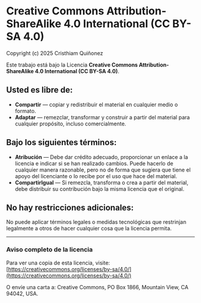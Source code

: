 # Creative Commons Attribution-ShareAlike 4.0 International (CC BY-SA 4.0)

Copyright (c) 2025 Cristhiam Quiñonez

Este trabajo está bajo la Licencia **Creative Commons Attribution-ShareAlike 4.0 International (CC BY-SA 4.0)**.

## Usted es libre de:
- **Compartir** — copiar y redistribuir el material en cualquier medio o formato.
- **Adaptar** — remezclar, transformar y construir a partir del material para cualquier propósito, incluso comercialmente.

## Bajo los siguientes términos:
- **Atribución** — Debe dar crédito adecuado, proporcionar un enlace a la licencia e indicar si se han realizado cambios. Puede hacerlo de cualquier manera razonable, pero no de forma que sugiera que tiene el apoyo del licenciante o lo recibe por el uso que hace del material.
- **CompartirIgual** — Si remezcla, transforma o crea a partir del material, debe distribuir su contribución bajo la misma licencia que el original.

## No hay restricciones adicionales:
No puede aplicar términos legales o medidas tecnológicas que restrinjan legalmente a otros de hacer cualquier cosa que la licencia permita.

---

### Aviso completo de la licencia
Para ver una copia de esta licencia, visite:  
[https://creativecommons.org/licenses/by-sa/4.0/](https://creativecommons.org/licenses/by-sa/4.0/)

O envíe una carta a: Creative Commons, PO Box 1866, Mountain View, CA 94042, USA.
